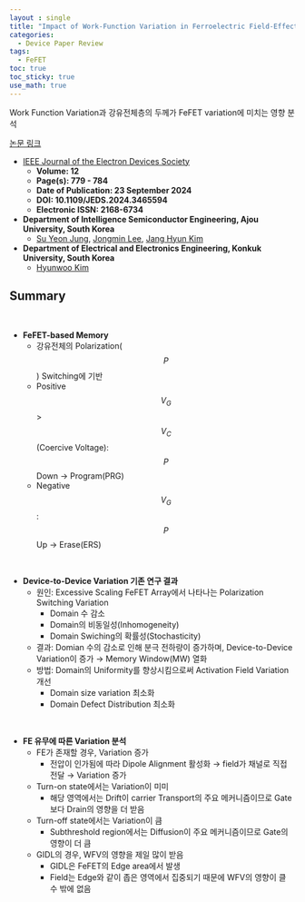 ```yaml
---
layout : single
title: "Impact of Work-Function Variation in Ferroelectric Field-Effect Transistor"
categories: 
  - Device Paper Review
tags:
  - FeFET
toc: true
toc_sticky: true
use_math: true
---
```


Work Function Variation과 강유전체층의 두께가 FeFET variation에 미치는 영향 분석          

[논문 링크](https://ieeexplore.ieee.org/document/10685408)  

- [IEEE Journal of the Electron Devices Society](https://ieeexplore.ieee.org/xpl/RecentIssue.jsp?punumber=6245494)   
  - **Volume: 12**   
  - **Page(s): 779 - 784**   
  - **Date of Publication: 23 September 2024**   
  - **DOI: 10.1109/JEDS.2024.3465594**   
  - **Electronic ISSN: 2168-6734**   
- **Department of Intelligence Semiconductor Engineering, Ajou University, South Korea**     
  - [Su Yeon Jung](https://ieeexplore.ieee.org/author/195476707515700), [Jongmin Lee](https://ieeexplore.ieee.org/author/37085676301), [Jang Hyun Kim](https://ieeexplore.ieee.org/author/37600780000)    
- **Department of Electrical and Electronics Engineering, Konkuk University, South Korea**    
  - [Hyunwoo Kim](https://ieeexplore.ieee.org/author/38200837800)   

## Summary   

&nbsp;

- **FeFET-based Memory**   
  - 강유전체의 Polarization($$P$$) Switching에 기반    
  - Positive $$V_G$$ > $$V_C$$(Coercive Voltage): $$P$$ Down → Program(PRG)    
  - Negative $$V_G$$: $$P$$ Up → Erase(ERS)    

&nbsp;

- **Device-to-Device Variation 기존 연구 결과**   
  - 원인: Excessive Scaling FeFET Array에서 나타나는 Polarization Switching Variation    
    - Domain 수 감소    
    - Domain의 비동일성(Inhomogeneity)    
    - Domain Swiching의 확률성(Stochasticity)     
  - 결과: Domian 수의 감소로 인해 분극 전하량이 증가하며, Device-to-Device Variation이 증가 → Memory Window(MW) 열화     
  - 방법: Domain의 Uniformity를 향상시킴으로써 Activation Field Variation 개선    
    - Domain size variation 최소화    
    - Domain Defect Distribution 최소화      

&nbsp;

- **FE 유무에 따른 Variation 분석**   
  - FE가 존재할 경우, Variation 증가    
    - 전압이 인가됨에 따라 Dipole Alignment 활성화 → field가 채널로 직접 전달 → Variation 증가    
  - Turn-on state에서는 Variation이 미미    
    - 해당 영역에서는 Drift이 carrier Transport의 주요 메커니즘이므로 Gate보다 Drain의 영향을 더 받음    
  - Turn-off state에서는 Variation이 큼   
    - Subthreshold region에서는 Diffusion이 주요 메커니즘이므로 Gate의 영향이 더 큼    
  - GIDL의 경우, WFV의 영향을 제일 많이 받음    
    - GIDL은 FeFET의 Edge area에서 발생   
    - Field는 Edge와 같이 좁은 영역에서 집중되기 때문에 WFV의 영향이 클 수 밖에 없음    

&nbsp;



